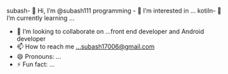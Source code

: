 subash- 👋 Hi, I’m @subash111
programming - 👀 I’m interested in ...
kotiln- 🌱 I’m currently learning ...
- 💞️ I’m looking to collaborate on ...front end developer and Android developer
- 📫 How to reach me ...subash17006@gmail.com
- 😄 Pronouns: ...
- ⚡ Fun fact: ...

<!---
subash227/subash227 is a ✨ special ✨ repository because its `README.md` (this file) appears on your GitHub profile.
You can click the Preview link to take a look at your changes.
--->
